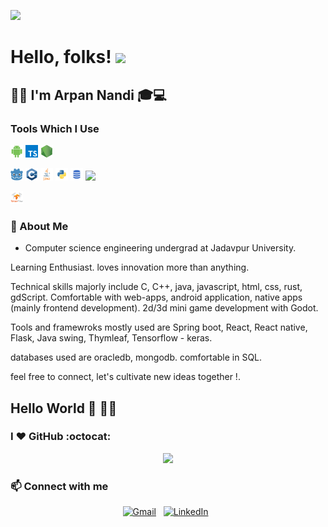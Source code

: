 ![](https://komarev.com/ghpvc/?username=Andy260700)
# Hello, folks! <img src="https://raw.githubusercontent.com/MartinHeinz/MartinHeinz/master/wave.gif" width="30px">
## 👋🏾 I'm Arpan Nandi 🎓‍💻

### Tools Which I Use
<code><img height="20" src="https://raw.githubusercontent.com/github/explore/80688e429a7d4ef2fca1e82350fe8e3517d3494d/topics/android/android.png"></code>
<code><img height="20" src="https://raw.githubusercontent.com/github/explore/80688e429a7d4ef2fca1e82350fe8e3517d3494d/topics/typescript/typescript.png"></code>
<code><img height="20" src="https://raw.githubusercontent.com/github/explore/80688e429a7d4ef2fca1e82350fe8e3517d3494d/topics/nodejs/nodejs.png"></code>
<!-- <code><img height="20" src="https://raw.githubusercontent.com/github/explore/80688e429a7d4ef2fca1e82350fe8e3517d3494d/topics/rust/rust.png"></code> -->
<code><img height="20" src="https://raw.githubusercontent.com/github/explore/80688e429a7d4ef2fca1e82350fe8e3517d3494d/topics/godot/godot.png"></code>
<code><img height="20" src="https://raw.githubusercontent.com/github/explore/80688e429a7d4ef2fca1e82350fe8e3517d3494d/topics/cpp/cpp.png"></code>
<code><img height="20" src="https://raw.githubusercontent.com/github/explore/80688e429a7d4ef2fca1e82350fe8e3517d3494d/topics/java/java.png"></code>
<code><img height="20" src="https://raw.githubusercontent.com/github/explore/80688e429a7d4ef2fca1e82350fe8e3517d3494d/topics/python/python.png"></code>
<code><img height="20" src="https://raw.githubusercontent.com/github/explore/80688e429a7d4ef2fca1e82350fe8e3517d3494d/topics/sql/sql.png"></code>
<code><img height="20" src="https://img.shields.io/badge/spring-%236DB33F.svg?style=for-the-badge&logo=spring&logoColor=white"></code>
<!-- ![Spring](https://img.shields.io/badge/spring-%236DB33F.svg?style=for-the-badge&logo=spring&logoColor=white) -->
<code><img height="20" src="https://raw.githubusercontent.com/github/explore/80688e429a7d4ef2fca1e82350fe8e3517d3494d/topics/tensorflow/tensorflow.png"></code>

### 🔭 About Me

* Computer science engineering undergrad at Jadavpur University.

Learning Enthusiast. loves innovation more than anything.

Technical skills majorly include C, C++, java, javascript, html, css, rust, gdScript. Comfortable with web-apps, android application, native apps (mainly frontend development). 
2d/3d mini game development with Godot.

Tools and framewroks mostly used are Spring boot, React, React native, Flask, Java swing, Thymleaf, Tensorflow - keras.

databases used are oracledb, mongodb. comfortable in SQL.

feel free to connect, let's cultivate new ideas together !.



## Hello World :sparkling_heart: 👋🏽 
### I :heart: GitHub :octocat:
  
<p align="center">
  <img width="60%" src="https://github-readme-stats.vercel.app/api?username=Andy260700&show_icons=true&line_height=20&theme=tokyonight" />
</p>

### 📫 Connect with me

<p align="center">
<a href="mailto:arpannandi12@gmail.com"><img alt="Gmail" height="30" src="https://img.shields.io/badge/Gmail-D14836?style=for-the-badge&logo=gmail&logoColor=white" /></a>&nbsp;&nbsp;
<a href="https://www.linkedin.com/in/arpan-nandi-367a36188/"><img height="30" src="https://img.shields.io/badge/LinkedIn-0077B5?style=for-the-badge&logo=linkedin&logoColor=white" alt="LinkedIn"></a>&nbsp;&nbsp;

</p>


